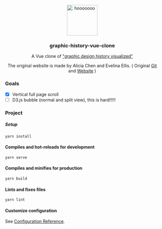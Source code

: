 <p align="center"><a href="https://graphic-history-vue-clone.vercel.app" target="_blank" rel="noopener noreferrer"><img width="100" src="https://graphic-history-vue-clone.vercel.app/img/owl.svg" alt="hooooooo"></a></p>

<h3 align="center">graphic-history-vue-clone</h3>

<p align="center">A Vue clone of <a href="https://ch2c-xy.github.io/graphic-history/">"graphic design history visualized"</a></p>
<p align="center">The original website is made by Alicia Chen and Evelina Ellis. ( Original <a href="https://github.com/ch2c-xy/graphic-history/">Git</a> and <a href="https://ch2c-xy.github.io/graphic-history/">Website</a> )</p>

### Goals

- [x] Vertical full page scroll
- [ ] D3.js bubble (normal and split view), this is hard!!!!!

### Project

##### Setup
```
yarn install
```

#### Compiles and hot-reloads for development
```
yarn serve
```

#### Compiles and minifies for production
```
yarn build
```

#### Lints and fixes files
```
yarn lint
```

#### Customize configuration
See [Configuration Reference](https://cli.vuejs.org/config/).
